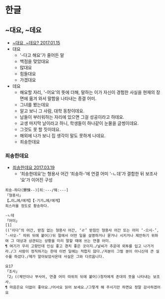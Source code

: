 # 한글

## ~대요, ~데요
* [~대요, ~데요? 2017.01.15](https://www.korean.go.kr/front/onlineQna/onlineQnaView.do;front=1394525861957CB2930D78BEA1956ED5?mn_id=61&qna_seq=111293&pageIndex=1)
* 대요
  * '-다고 해요'가 줄어든 말
  * 백점을 맞았대요
  * 많대요
  * 힘들대요
  * 가겠대요
* 데요
  * 해요할 자리, '-어요'의 뜻에 더해, 말하는 이가 자신이 경험한 사실을 현재의 장면에 옮겨 와서 말함을 나타내는 종결 어미.
  * 그녀를 봤는데요
  * 알고 보니 그 사람, 대학 동창이데요.
  * 남들이 부러워하는 자리에 있으면 그걸 성공이라고 하데요.
  * 교생 마지막 날이라고 하니, 학생들이 하나같이 눈물을 글썽이데요.
  * 그것도 못 할 짓이데요.
  * 해외에 나가 보니 집 생각이 말도 못하게 나데요.
  * 죄송한데요

### 죄송한데요
* [죄송한데요 2017.03.19](http://www.korean.go.kr/front/onlineQna/onlineQnaView.do;front=6F7B89589C9068A854B3A045FF8C6472?mn_id=61&qna_seq=114316&pageIndex=1)
  * ‘죄송한데요’는 형용사 어간 ‘죄송하-’에 연결 어미 ‘-ㄴ데’가 결합한 뒤 보조사 ‘요’가 이어진 구성
```
죄송-하다(罪悚--)[죄ː---/줴ː---]
「형용사」
【…이…에/에게】【-기가…에/에게】
죄스러울 정도로 황송하다.

-ㄴ데
「어미」
[1]
((‘이다’의 어간, 받침 없는 형용사 어간, ‘ㄹ’ 받침인 형용사 어간 또는 어미 ‘-으시-’, ‘-사오-’ 따위 뒤에 붙어))뒤 절에서 어떤 일을 설명하거나 묻거나 시키거나 제안하기 위하여 그 대상과 상관되는 상황을 미리 말할 때에 쓰는 연결 어미.
¶ 여기가 우리 고향인데 인심 좋고 경치 좋은 곳이지./날씨가 추운데 외투를 입고 나가거라./그 사람이 정직하기는 한데 이번 일에는 적합지 않다./저분이 그럴 분이 아니신데 큰 실수를 하셨다./제가 알아보았사온데 사실은 그와 다르옵니다.

요17
「조사」
「2」((체언이나 부사어, 연결 어미 따위의 뒤에 붙어))청자에게 존대의 뜻을 나타내는 보조사.
¶ 마음은요 더없이 좋아요./어서요 읽어 보세요./그렇게 해 주시기만 하면요 정말 감사하겠어요
```